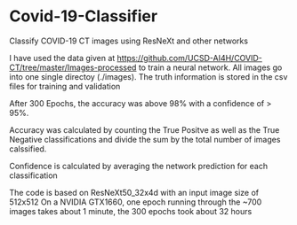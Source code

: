 # Covid-19-Classifier
Classify COVID-19 CT images using ResNeXt and other networks

I have used the data given at https://github.com/UCSD-AI4H/COVID-CT/tree/master/Images-processed to train a neural network. All images go into one single directoy (./images). The truth information is stored in the csv files for training and validation

After 300 Epochs, the accuracy was above 98% with a confidence of > 95%.

Accuracy was calculated by counting the True Positve as well as the True Negative classifications and divide the sum by the total number of images calssified.

Confidence is calculated by averaging the network prediction for each classification

The code is based on ResNeXt50_32x4d with an input image size of 512x512
On a NVIDIA GTX1660, one epoch running through the ~700 images takes about 1 minute, the 300 epochs took about 32 hours
